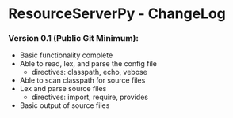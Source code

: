 # ResourceServerPy - ChangeLog	
### Version 0.1 (Public Git Minimum):

* Basic functionality complete
* Able to read, lex, and parse the config file
	* directives: classpath, echo, vebose
* Able to scan classpath for source files
* Lex and parse source files
	* directives: import, require, provides
* Basic output of source files


